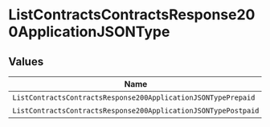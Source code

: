 # ListContractsContractsResponse200ApplicationJSONType


## Values

| Name                                                           | Value                                                          |
| -------------------------------------------------------------- | -------------------------------------------------------------- |
| `ListContractsContractsResponse200ApplicationJSONTypePrepaid`  | PREPAID                                                        |
| `ListContractsContractsResponse200ApplicationJSONTypePostpaid` | POSTPAID                                                       |